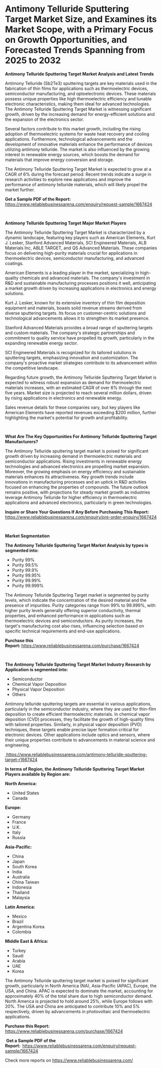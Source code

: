 <p><h1>Antimony Telluride Sputtering Target Market Size, and Examines its Market Scope, with a Primary Focus on Growth Opportunities, and Forecasted Trends Spanning from 2025 to 2032</h1></p><p><strong>Antimony Telluride Sputtering Target Market Analysis and Latest Trends</strong></p>
<p><p>Antimony Telluride (Sb2Te3) sputtering targets are key materials used in the fabrication of thin films for applications such as thermoelectric devices, semiconductor manufacturing, and optoelectronic devices. These materials possess unique properties like high thermoelectric efficiency and tunable electronic characteristics, making them ideal for advanced technologies. The Antimony Telluride Sputtering Target Market is witnessing significant growth, driven by the increasing demand for energy-efficient solutions and the expansion of the electronics sector.</p><p>Several factors contribute to this market growth, including the rising adoption of thermoelectric systems for waste heat recovery and cooling applications. Furthermore, technological advancements and the development of innovative materials enhance the performance of devices utilizing antimony telluride. The market is also influenced by the growing interest in renewable energy sources, which boosts the demand for materials that improve energy conversion and storage.</p><p>The Antimony Telluride Sputtering Target Market is expected to grow at a CAGR of 6% during the forecast period. Recent trends indicate a surge in research activities to explore new applications and improve the performance of antimony telluride materials, which will likely propel the market further.</p></p>
<p><strong>Get a Sample PDF of the Report:&nbsp;</strong> <a href="https://www.reliablebusinessarena.com/enquiry/request-sample/1667424?utm_campaign=2994&utm_medium=2&utm_source=Github&utm_content=ia&utm_term=08032025&utm_id=antimony-telluride-sputtering-target">https://www.reliablebusinessarena.com/enquiry/request-sample/1667424</a></p>
<p>&nbsp;</p>
<p><strong>Antimony Telluride Sputtering Target Major Market Players</strong></p>
<p><p>The Antimony Telluride Sputtering Target Market is characterized by a dynamic landscape, featuring key players such as American Elements, Kurt J. Lesker, Stanford Advanced Materials, SCI Engineered Materials, ALB Materials Inc, ABLE TARGET, and QS Advanced Materials. These companies focus on delivering high-purity materials crucial for applications in thermoelectric devices, semiconductor manufacturing, and advanced coatings.</p><p>American Elements is a leading player in the market, specializing in high-quality chemicals and advanced materials. The company's investment in R&D and sustainable manufacturing processes positions it well, anticipating a market growth driven by increasing applications in electronics and energy solutions.</p><p>Kurt J. Lesker, known for its extensive inventory of thin film deposition equipment and materials, boasts solid revenue streams derived from diverse sputtering targets. Its focus on customer-centric solutions and technological advancements allows it to strengthen its market presence.</p><p>Stanford Advanced Materials provides a broad range of sputtering targets and custom materials. The company's strategic partnerships and commitment to quality service have propelled its growth, particularly in the expanding renewable energy sector.</p><p>SCI Engineered Materials is recognized for its tailored solutions in sputtering targets, emphasizing innovation and customization. The company's proactive market strategies contribute to its advancement within the competitive landscape.</p><p>Regarding future growth, the Antimony Telluride Sputtering Target Market is expected to witness robust expansion as demand for thermoelectric materials increases, with an estimated CAGR of over 6% through the next five years. Market size is projected to reach several million dollars, driven by rising applications in electronics and renewable energy.</p><p>Sales revenue details for these companies vary, but key players like American Elements have reported revenues exceeding $200 million, further highlighting the market's potential for growth and profitability.</p></p>
<p>&nbsp;</p>
<p><strong>What Are The Key Opportunities For Antimony Telluride Sputtering Target Manufacturers?</strong></p>
<p><p>The Antimony Telluride sputtering target market is poised for significant growth driven by increasing demand in thermoelectric materials and semiconductor applications. Rising investments in renewable energy technologies and advanced electronics are propelling market expansion. Moreover, the growing emphasis on energy efficiency and sustainable materials enhances its attractiveness. Key growth trends include innovations in manufacturing processes and an uptick in R&D activities focused on enhancing the properties of compounds. The future outlook remains positive, with projections for steady market growth as industries leverage Antimony Telluride for higher efficiency in thermoelectric applications and advanced electronics, particularly in green technologies.</p></p>
<p><strong>Inquire or Share Your Questions If Any Before Purchasing This Report:</strong> <a href="https://www.reliablebusinessarena.com/enquiry/pre-order-enquiry/1667424?utm_campaign=2994&utm_medium=2&utm_source=Github&utm_content=ia&utm_term=08032025&utm_id=antimony-telluride-sputtering-target">https://www.reliablebusinessarena.com/enquiry/pre-order-enquiry/1667424</a></p>
<p>&nbsp;</p>
<p><strong>Market Segmentation</strong></p>
<p><strong>The Antimony Telluride Sputtering Target Market Analysis by types is segmented into:</strong></p>
<p><ul><li>Purity 99%</li><li>Purity 99.5%</li><li>Purity 99.9%</li><li>Purity 99.95%</li><li>Purity 99.99%</li><li>Purity 99.999%</li></ul></p>
<p><p>The Antimony Telluride Sputtering Target market is segmented by purity levels, which indicate the concentration of the desired material and the presence of impurities. Purity categories range from 99% to 99.999%, with higher purity levels generally offering superior conductivity, thermal properties, and enhanced performance in applications such as thermoelectric devices and semiconductors. As purity increases, the target's manufacturing cost also rises, influencing selection based on specific technical requirements and end-use applications.</p></p>
<p><strong>Purchase this Report:&nbsp;</strong><a href="https://www.reliablebusinessarena.com/purchase/1667424?utm_campaign=2994&utm_medium=2&utm_source=Github&utm_content=ia&utm_term=08032025&utm_id=antimony-telluride-sputtering-target">https://www.reliablebusinessarena.com/purchase/1667424</a></p>
<p>&nbsp;</p>
<p><strong>The Antimony Telluride Sputtering Target Market Industry Research by Application is segmented into:</strong></p>
<p><ul><li>Semiconductor</li><li>Chemical Vapor Deposition</li><li>Physical Vapor Deposition</li><li>Others</li></ul></p>
<p><p>Antimony telluride sputtering targets are essential in various applications, particularly in the semiconductor industry, where they are used for thin-film deposition to create efficient thermoelectric materials. In chemical vapor deposition (CVD) processes, they facilitate the growth of high-quality films with tailored properties. Similarly, in physical vapor deposition (PVD) techniques, these targets enable precise layer formation critical for electronic devices. Other applications include optics and sensors, where their unique properties contribute to advancements in material science and engineering.</p></p>
<p><a href="https://www.reliablebusinessarena.com/antimony-telluride-sputtering-target-r1667424?utm_campaign=2994&utm_medium=2&utm_source=Github&utm_content=ia&utm_term=08032025&utm_id=antimony-telluride-sputtering-target">&nbsp;https://www.reliablebusinessarena.com/antimony-telluride-sputtering-target-r1667424</a></p>
<p><strong>In terms of Region, the Antimony Telluride Sputtering Target Market Players available by Region are:</strong></p>
<p>
    <p> <strong> North America: </strong>
        <ul>
            <li>United States</li>
            <li>Canada</li>
        </ul>
        </p> 
    <p> <strong> Europe: </strong>
        <ul>
            <li>Germany</li>
            <li>France</li>
            <li>U.K.</li>
            <li>Italy</li>
            <li>Russia</li>
        </ul>
        </p> 
    <p> <strong> Asia-Pacific: </strong>
        <ul>
            <li>China</li>
            <li>Japan</li>
            <li>South Korea</li>
            <li>India</li>
            <li>Australia</li>
            <li>China Taiwan</li>
            <li>Indonesia</li>
            <li>Thailand</li>
            <li>Malaysia</li>
        </ul>
        </p> 
    <p> <strong> Latin America: </strong>
        <ul>
            <li>Mexico</li>
            <li>Brazil</li>
            <li>Argentina Korea</li>
            <li>Colombia</li>
        </ul>
        </p> 
    <p> <strong> Middle East & Africa: </strong>
        <ul>
            <li>Turkey</li>
            <li>Saudi</li>
            <li>Arabia</li>
            <li>UAE</li>
            <li>Korea</li>
        </ul>
    </p>
    </p>
<p><p>The Antimony Telluride sputtering target market is poised for significant growth, particularly in North America (NA), Asia-Pacific (APAC), Europe, the USA, and China. APAC is expected to dominate the market, accounting for approximately 40% of the total share due to high semiconductor demand. North America is projected to hold around 25%, while Europe follows with 20%. The USA and China are anticipated to contribute 10% and 5% respectively, driven by advancements in photovoltaic and thermoelectric applications.</p></p>
<p><strong>Purchase this Report: </strong><a href="https://www.reliablebusinessarena.com/purchase/1667424?utm_campaign=2994&utm_medium=2&utm_source=Github&utm_content=ia&utm_term=08032025&utm_id=antimony-telluride-sputtering-target">https://www.reliablebusinessarena.com/purchase/1667424</a></p>
<p>&nbsp;<strong>Get a Sample PDF of the Report:&nbsp;&nbsp;</strong><a href="https://www.reliablebusinessarena.com/enquiry/request-sample/1667424?utm_campaign=2994&utm_medium=2&utm_source=Github&utm_content=ia&utm_term=08032025&utm_id=antimony-telluride-sputtering-target">https://www.reliablebusinessarena.com/enquiry/request-sample/1667424</a></p>
<p><strong></strong></p>
<p>Check more reports on <a href="https://www.reliablebusinessarena.com/?utm_campaign=2994&utm_medium=2&utm_source=Github&utm_content=ia&utm_term=08032025&utm_id=antimony-telluride-sputtering-target">https://www.reliablebusinessarena.com/</a></p>